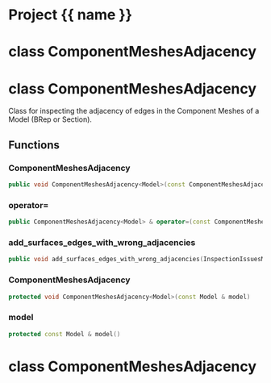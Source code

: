 <script setup>
import {useRoute} from 'vitepress'
const {path} = useRoute()
const tokens = path.split('/')
const words = tokens[2].split('-');
for (let i = 0; i < words.length; i++) {
    words[i] = words[i].charAt(0).toUpperCase() + words[i].slice(1);
    words[i] = words[i].replace('geode', 'Geode')
}
const name = words.join('-');
</script>
# Project {{ name }}

# class ComponentMeshesAdjacency


# class ComponentMeshesAdjacency


 Class for inspecting the adjacency of edges in the Component Meshes of a Model (BRep or Section).



## Functions

### ComponentMeshesAdjacency

```cpp
public void ComponentMeshesAdjacency<Model>(const ComponentMeshesAdjacency<Model> & )
```


### operator=

```cpp
public ComponentMeshesAdjacency<Model> & operator=(const ComponentMeshesAdjacency<Model> & )
```


### add_surfaces_edges_with_wrong_adjacencies

```cpp
public void add_surfaces_edges_with_wrong_adjacencies(InspectionIssuesMap<PolygonEdge> & issues_map)
```


### ComponentMeshesAdjacency

```cpp
protected void ComponentMeshesAdjacency<Model>(const Model & model)
```


### model

```cpp
protected const Model & model()
```




# class ComponentMeshesAdjacency


